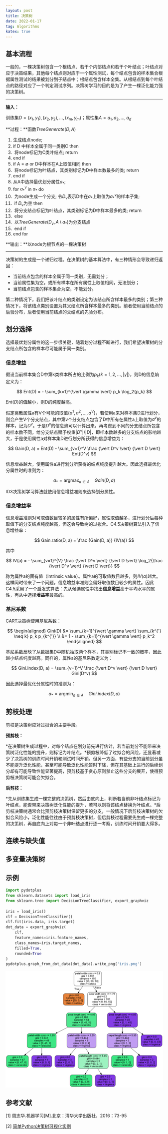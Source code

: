 ```yaml
---
layout: post
title: 决策树
date: 2022-01-17
tag: Algorithms
katex: true
---
```


## 基本流程

一般的，一棵决策树包含一个根结点、若干个内部结点和若干个叶结点；叶结点对应于决策结果，其他每个结点则对应于一个属性测试，每个结点包含的样本集合根据属性测试的结果被划分到子结点中；根结点包含样本全集。从根结点到每个叶结点的路径对应了一个判定测试序列。决策树学习的目的是为了产生一棵泛化能力强的决策树。

------

**输入：**

训练集$D = {(x_1, y_1),(x_2, y_2),...,(x_m, y_m)}$；属性集$A = {a_1, a_2, ..., a_d}$

**过程：**函数$TreeGenerate(D, A)$

1. 生成结点node;
2. if D 中样本全属于同一类别C then
3. ​    将node标记为C类叶结点; return
4. end if
5. if A = $\emptyset$ or D中样本在A上取值相同 then
6. ​    将node标记为叶结点，其类别标记为D中样本数最多的类; return
7. end if
8. 从A中选择最优划分属性$a_*$;
9. for $a_*^v$ in $a_*$ do
10. ​    为node生成一个分支; 令$D_v$表示D中在$a_*$上取值为$a_*^v$的样本子集;
11. ​    if $D_v$为空 then
12. ​        将分支结点标记为叶结点，其类别标记为D中样本最多的类; return
13. ​    else
14. ​        以$TreeGenerate(D_v, A \setminus {a_*})$为分支结点
15. ​    end if
16. end for

**输出：**以node为根节点的一棵决策树

------

决策树的生成是一个递归过程。在决策树的基本算法中，有三种情形会导致递归返回：

- 当前结点包含的样本全属于同一类别，无需划分；
- 当前属性集为空，或所有样本在所有属性上取值相同，无法划分；
- 当前结点包含的样本集合为空，不能划分。

第二种情况下，我们把该叶结点的类别设定为该结点所含样本最多的类别；第三种情况下，将该结点类别设置为其父结点所含样本最多的类别。前者使用当前结点的后验分布，后者使用当前结点的父结点的先验分布。

## 划分选择

选择最优划分属性的这一步很关键，随着划分过程不断进行，我们希望决策树的分支结点所包含的样本尽可能属于同一类别。

### 信息增益

假设当前样本集合D中第k类样本所占的比例为$p_k (k = 1, 2, ..., \vert \gamma \vert)$，则D的信息熵定义为：

$$
Ent(D) = - \sum_{k=1}^{\vert \gamma \vert} p_k \log_2{p_k}
$$

$Ent(D)$的值越小，则D的纯度越高。

假定离散属性a有V个可能的取值$\{a^1, a^2, ..., a^V\}$，若使用a来对样本集D进行划分，则会产生V个分支结点，其中第v个分支结点包含了D中所有在属性a上取值为$a^v$的样本，记为$D^v$。于是$D^v$的信息熵可以计算出来，再考虑到不同的分支结点所包含的样本数不同，给分支结点赋予权重$\vert D^v \vert / \vert D \vert$，即样本数越多的分支结点的影响越大，于是使用属性a对样本集D进行划分所获得的信息增益为：

$$
Gain(D, a) = Ent(D) - \sum_{v=1}^V \frac {\vert D^v \vert} {\vert D \vert} Ent(D^v)
$$

信息增益越大，使用属性a进行划分所获得的结点纯度提升越大。因此选择最优化分属性时的准则为：

$$
a_* = \mathop{\arg \max}_{a \in A} \quad Gain(D, a)
$$

ID3决策树学习算法就使用信息增益准则来选择划分属性。

### 信息增益率

信息增益准则对可取值数目较多的属性有所偏好，属性取值越多，进行划分后每种取值下的分支结点纯度越高，但这会导致树的过拟合。C4.5决策树算法引入了信息增益率：

$$
Gain.ratio(D, a) = \frac {Gain(D, a)} {IV(a)}
$$

其中

$$
IV(a) = - \sum_{v=1}^{V} \frac {\vert D^v \vert} {\vert D \vert} \log_2{\frac {\vert D^v \vert} {\vert D \vert}}
$$

称为属性a的固有值（Intrinsic value）。属性a的可取值数目越多，则$IV(a)$越大。这样同时带来了一个问题，信息增益率准则会偏好取值数目较少的属性。因此C4.5采用了一个启发式算法：先从候选属性中找出**信息增益**高于平均水平的属性，再从中选择**增益率**最高的。

### 基尼系数

CART决策树使用基尼系数：

$$
\begin{aligned}
Gini(D) &= \sum_{k=1}^{\vert \gamma \vert} \sum_{k^{'} \neq k} p_k p_{k^{'}} \\
&= 1 - \sum_{k=1}^{\vert \gamma \vert} p_k^2
\end{aligned}
$$

基尼系数反映了从数据集D中随机抽取两个样本，其类别标记不一致的概率，因此越小结点纯度越高。同样的，属性a的基尼系数定义为：

$$
Gini.index(D, a) = \sum_{v=1}^V \frac {\vert D^v \vert} {\vert D \vert} Gini(D^v)
$$

因此选择最优化分属性时的准则为：

$$
a_* = \mathop{\arg \min}_{a \in A} \quad Gini.index(D, a)
$$

## 剪枝处理

剪枝是决策树应对过拟合的主要手段。

**预剪枝：**

*在决策树生成过程中，对每个结点在划分前先进行估计，若当前划分不能带来决策树泛化性能的提升，则标记为叶结点。*预剪枝降低了过拟合的风险，还显著减少了决策树的训练时间开销和测试时间开销。但另一方面，有些分支的当前划分虽不能提升泛化性能，甚至可能导致泛化性能暂时下降，但在其基础上进行的后续划分却有可能导致性能显著提高，预剪枝基于贪心原则禁止这些分支的展开，使得预剪枝决策树可能会欠拟合。  

**后剪枝：**

*先从训练集生成一棵完整的决策树，然后由底向上，判断若当前非叶结点标记为叶结点，能否带来决策树泛化性能的提升，若可以则将该结点替换为叶结点。*后剪枝决策树通常会比预剪枝决策树保留更多的分支，一般情况下后剪枝决策树的欠拟合风险小，泛化性能往往由于预剪枝决策树，但后剪枝过程需要先生成一棵完整的决策树，再自底向上对每一个非叶结点进行逐一考察，训练时间开销要大得多。

## 连续与缺失值







## 多变量决策树







## 示例

```python
import pydotplus
from sklearn.datasets import load_iris
from sklearn.tree import DecisionTreeClassifier, export_graphviz

iris = load_iris()
clf = DecisionTreeClassifier()
clf.fit(iris.data, iris.target)
dot_data = export_graphviz(
    clf,
    feature_names=iris.feature_names,
    class_names=iris.target_names,
    filled=True,
    rounded=True
)
pydotplus.graph_from_dot_data(dot_data).write_png('iris.png')
```

![](../assets/2022-01-17-decision-tree-1.png)

## 参考文献

[1] 周志华.机器学习[M].北京：清华大学出版社，2016：73-95

[2] [简单Python决策树可视化实例](https://blog.csdn.net/u012845311/article/details/77294973)
